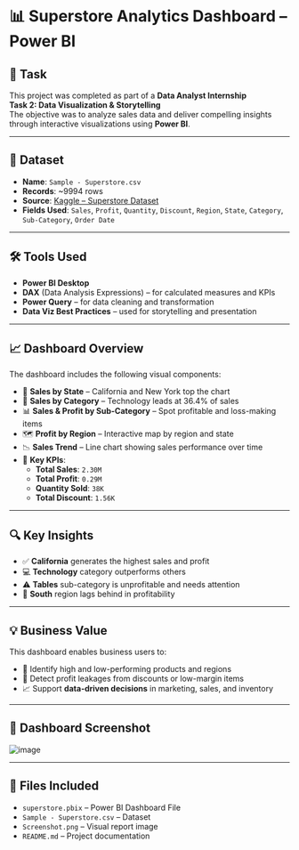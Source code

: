 # 📊 Superstore Analytics Dashboard – Power BI

## 🧩 Task

This project was completed as part of a **Data Analyst Internship**  
**Task 2: Data Visualization & Storytelling**  
The objective was to analyze sales data and deliver compelling insights through interactive visualizations using **Power BI**.

---

## 📂 Dataset

- **Name**: `Sample - Superstore.csv`  
- **Records**: ~9994 rows  
- **Source**: [Kaggle – Superstore Dataset](https://www.kaggle.com/datasets)  
- **Fields Used**: `Sales`, `Profit`, `Quantity`, `Discount`, `Region`, `State`, `Category`, `Sub-Category`, `Order Date`

---

## 🛠️ Tools Used

- **Power BI Desktop**
- **DAX** (Data Analysis Expressions) – for calculated measures and KPIs
- **Power Query** – for data cleaning and transformation
- **Data Viz Best Practices** – used for storytelling and presentation

---

## 📈 Dashboard Overview

The dashboard includes the following visual components:

- 📍 **Sales by State** – California and New York top the chart
- 🧩 **Sales by Category** – Technology leads at 36.4% of sales
- 📊 **Sales & Profit by Sub-Category** – Spot profitable and loss-making items
- 🗺️ **Profit by Region** – Interactive map by region and state
- 📉 **Sales Trend** – Line chart showing sales performance over time
- 🧮 **Key KPIs**:
  - **Total Sales**: `2.30M`
  - **Total Profit**: `0.29M`
  - **Quantity Sold**: `38K`
  - **Total Discount**: `1.56K`

---

## 🔍 Key Insights

- ✅ **California** generates the highest sales and profit
- 💻 **Technology** category outperforms others
- ⚠️ **Tables** sub-category is unprofitable and needs attention
- 🧭 **South** region lags behind in profitability

---

## 💡 Business Value

This dashboard enables business users to:

- 📌 Identify high and low-performing products and regions
- 💸 Detect profit leakages from discounts or low-margin items
- 📈 Support **data-driven decisions** in marketing, sales, and inventory

---

## 📸 Dashboard Screenshot

![image](https://github.com/user-attachments/assets/d05126fb-df8f-4cc6-9cbe-92f4f253e99d)


---

## 📁 Files Included

- `superstore.pbix` – Power BI Dashboard File  
- `Sample - Superstore.csv` – Dataset  
- `Screenshot.png` – Visual report image  
- `README.md` – Project documentation
